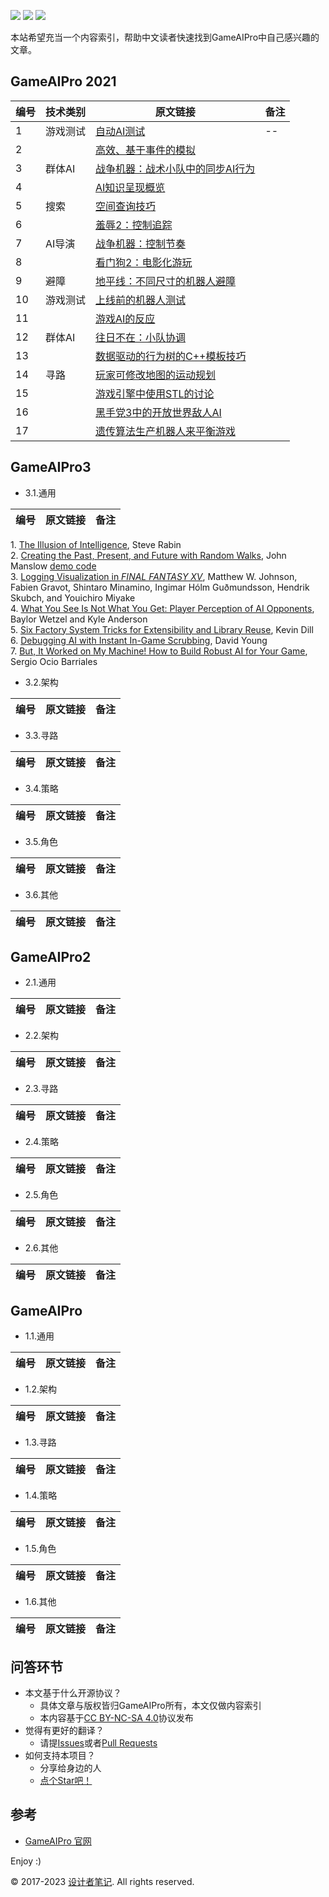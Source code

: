 <!-- # GameAIPro 简明中文索引 -->

![](https://img.shields.io/badge/游戏AI-blue.svg?style=flat)
![](https://img.shields.io/badge/作者-jskyzero-brightgreen.svg?style=flat)
![](https://img.shields.io/badge/日期-2023/04/04-brightgreen.svg?style=flat)

本站希望充当一个内容索引，帮助中文读者快速找到GameAIPro中自己感兴趣的文章。

<!-- 一些工具说明 -->
<!--  -->
<!-- 匹配人名正则表达式： ,(.*?\\) -->
<!-- <br> 表格内换行 -->
<!-- <br> ![](https://img.shields.io/badge/更适合-开发-blue.svg?style=flat) -->


## GameAIPro 2021


|编号|技术类别|原文链接|备注|
|--|--|--|--|
|1|游戏测试|[自动AI测试](http://www.gameaipro.com/GameAIProOnlineEdition2021/GameAIProOnlineEdition2021_Chapter01_Automated_AI_Testing_Simple_tests_will_save_you_time.pdf)|--|
|2||[高效、基于事件的模拟](http://www.gameaipro.com/GameAIProOnlineEdition2021/GameAIProOnlineEdition2021_Chapter02_Efficient_Event_Based_Simulations.pdf)||
|3|群体AI|[战争机器：战术小队中的同步AI行为](http://www.gameaipro.com/GameAIProOnlineEdition2021/GameAIProOnlineEdition2021_Chapter03_Gearing_the_Tactics_Genre_Simultaneous_AI_Actions_in_Gears_Tactics.pdf)||
|4||[AI知识呈现概览](http://www.gameaipro.com/GameAIProOnlineEdition2021/GameAIProOnlineEdition2021_Chapter04_Knowledge_is_Power_an_Overview_of_AI_Knowledge_Representation_in_Games.pdf)||
|5|搜索|[空间查询技巧](http://www.gameaipro.com/GameAIProOnlineEdition2021/GameAIProOnlineEdition2021_Chapter05_Taming_Spatial_Queries_Tips_for_Natural_Position_Selection.pdf)||
|6||[羞辱2：控制追踪](http://www.gameaipro.com/GameAIProOnlineEdition2021/GameAIProOnlineEdition2021_Chapter06_Flooding_the_Influence_Map_for_Chase_in_Dishonored_2.pdf)||
|7|AI导演|[战争机器：控制节奏](http://www.gameaipro.com/GameAIProOnlineEdition2021/GameAIProOnlineEdition2021_Chapter07_Managing_Pacing_in_Procedural_Levels_in_Warframe.pdf)||
|8||[看门狗2：电影化游玩](http://www.gameaipro.com/GameAIProOnlineEdition2021/GameAIProOnlineEdition2021_Chapter08_Cinematic_Gameplay_in_Watchdogs_2_Pose_Matching_and_AI_Coordination.pdf)||
|9|避障|[地平线：不同尺寸的机器人避障](http://www.gameaipro.com/GameAIProOnlineEdition2021/GameAIProOnlineEdition2021_Chapter09_Obstacle_avoidance_for_robots_of_multiple_sizes_and_forms_in_Horizon_Zero_Dawn.pdf)||
|10|游戏测试|[上线前的机器人测试](http://www.gameaipro.com/GameAIProOnlineEdition2021/GameAIProOnlineEdition2021_Chapter10_AI-Driven_Autoplay_Agents_for_Prelaunch_Game_Tuning.pdf)||
|11||[游戏AI的反应](http://www.gameaipro.com/GameAIProOnlineEdition2021/GameAIProOnlineEdition2021_Chapter11_You_had_me_at_AAAAHHH_On_the_importance_of_reactions_in_game_AI.pdf)||
|12|群体AI|[往日不在：小队协调](http://www.gameaipro.com/GameAIProOnlineEdition2021/GameAIProOnlineEdition2021_Chapter12_Squad_Coordination_in_Days_Gone.pdf)||
|13||[数据驱动的行为树的C++模板技巧](http://www.gameaipro.com/GameAIProOnlineEdition2021/GameAIProOnlineEdition2021_Chapter13_Template_Tricks_for_Data-Driven_Behavior_Trees.pdf)||
|14|寻路|[玩家可修改地图的运动规划](http://www.gameaipro.com/GameAIProOnlineEdition2021/GameAIProOnlineEdition2021_Chapter14_Planning_Movement_on_Player-Modifiable_Maps.pdf)||
|15||[游戏引擎中使用STL的讨论](http://www.gameaipro.com/GameAIProOnlineEdition2021/GameAIProOnlineEdition2021_Chapter15_Should_STL_containers_be_used_in_game_engines.pdf)||
|16||[黑手党3中的开放世界敌人AI](http://www.gameaipro.com/GameAIProOnlineEdition2021/GameAIProOnlineEdition2021_Chapter16_Open-world_Enemy_AI_in_Mafia_III.pdf)||
|17||[遗传算法生产机器人来平衡游戏](http://www.gameaipro.com/GameAIProOnlineEdition2021/GameAIProOnlineEdition2021_Chapter17_Game_Balancing_using_Genetic_Algorithms_to_Generate_Player_Agents.pdf)||


## GameAIPro3

+ 3.1.通用


|编号|原文链接|备注|
|--|--|--|
1\. [The Illusion of Intelligence](http://www.gameaipro.com/GameAIPro3/GameAIPro3_Chapter01_The_Illusion_of_Intelligence.pdf), Steve Rabin\
2\. [Creating the Past, Present, and Future with Random Walks](http://www.gameaipro.com/GameAIPro3/GameAIPro3_Chapter02_Creating_the_Past_Present_and_Future_with_Random_Walks.pdf), John Manslow [demo code](http://www.gameaipro.com/code/GameAIPro3_Ch02.zip)\
3\. [Logging Visualization in *FINAL FANTASY XV*](http://www.gameaipro.com/GameAIPro3/GameAIPro3_Chapter03_Logging_Visualization_in_FINAL_FANTASY_XV.pdf), Matthew W. Johnson, Fabien Gravot, Shintaro Minamino, Ingimar Hólm Guðmundsson, Hendrik Skubch, and Youichiro Miyake\
4\. [What You See Is Not What You Get: Player Perception of AI Opponents](http://www.gameaipro.com/GameAIPro3/GameAIPro3_Chapter04_Player_Perception_of_AI_Opponents.pdf), Baylor Wetzel and Kyle Anderson\
5\. [Six Factory System Tricks for Extensibility and Library Reuse](http://www.gameaipro.com/GameAIPro3/GameAIPro3_Chapter05_Six_Factory_System_Tricks_for_Extensibility_and_Library_Reuse.pdf), Kevin Dill\
6\. [Debugging AI with Instant In-Game Scrubbing](http://www.gameaipro.com/GameAIPro3/GameAIPro3_Chapter06_Debugging_AI_with_Instant_In-Game_Scrubbing.pdf), David Young\
7\. [But, It Worked on My Machine! How to Build Robust AI for Your Game](http://www.gameaipro.com/GameAIPro3/GameAIPro3_Chapter07_How_to_Build_Robust_AI_for_Your_Game.pdf), Sergio Ocio Barriales

+ 3.2.架构

|编号|原文链接|备注|
|--|--|--|

+ 3.3.寻路

|编号|原文链接|备注|
|--|--|--|

+ 3.4.策略

|编号|原文链接|备注|
|--|--|--|

+ 3.5.角色

|编号|原文链接|备注|
|--|--|--|

+ 3.6.其他

|编号|原文链接|备注|
|--|--|--|


## GameAIPro2

+ 2.1.通用

|编号|原文链接|备注|
|--|--|--|

+ 2.2.架构

|编号|原文链接|备注|
|--|--|--|

+ 2.3.寻路

|编号|原文链接|备注|
|--|--|--|

+ 2.4.策略

|编号|原文链接|备注|
|--|--|--|

+ 2.5.角色

|编号|原文链接|备注|
|--|--|--|

+ 2.6.其他

|编号|原文链接|备注|
|--|--|--|


## GameAIPro

+ 1.1.通用

|编号|原文链接|备注|
|--|--|--|

+ 1.2.架构

|编号|原文链接|备注|
|--|--|--|

+ 1.3.寻路

|编号|原文链接|备注|
|--|--|--|

+ 1.4.策略

|编号|原文链接|备注|
|--|--|--|

+ 1.5.角色

|编号|原文链接|备注|
|--|--|--|

+ 1.6.其他

|编号|原文链接|备注|
|--|--|--|


<!-- ## 其他GameAI内容（GDC等） -->


## 问答环节

+ 本文基于什么开源协议？
  + 具体文章与版权皆归GameAIPro所有，本文仅做内容索引
  + 本内容基于[CC BY-NC-SA 4.0](https://creativecommons.org/licenses/by-nc-sa/4.0/)协议发布
+ 觉得有更好的翻译？
  + 请提[Issues](https://github.com/jskyzero/GameAIPro/issues)或者[Pull Requests](https://github.com/jskyzero/GameAIPro/pulls)
+ 如何支持本项目？
  + 分享给身边的人
  + [点个Star吧！](https://github.com/jskyzero/GameAIPro)


## 参考

+ [GameAIPro 官网](http://www.gameaipro.com/)

Enjoy :)

© 2017-2023 [设计者笔记](https://design.jskyzero.com/). All rights reserved.

